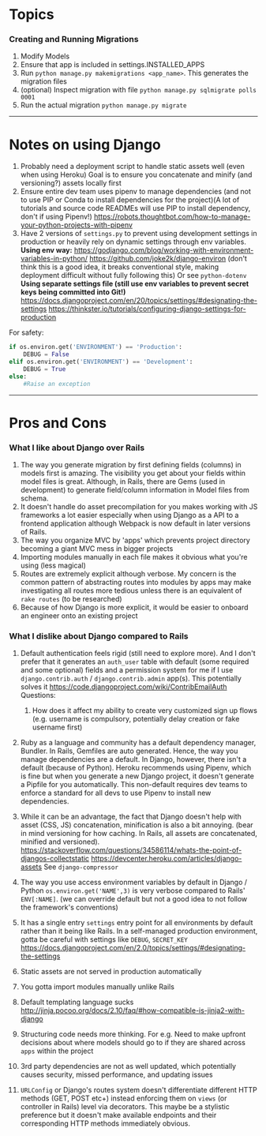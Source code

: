 # Topics
### Creating and Running Migrations
1. Modify Models
2. Ensure that app is included in settings.INSTALLED_APPS
3. Run `python manage.py makemigrations <app_name>`. This generates the migration files
4. (optional) Inspect migration with file `python manage.py sqlmigrate polls 0001`
5. Run the actual migration `python manage.py migrate`

---
# Notes on using Django
1. Probably need a deployment script to handle static assets well (even when using Heroku) Goal is to ensure you concatenate and minify (and versioning?) assets locally first
2. Ensure entire dev team uses pipenv to manage dependencies (and not to use PIP or Conda to install dependencies for the project)(A lot of tutorials and source code READMEs will use PIP to install dependency, don't if using Pipenv!)
https://robots.thoughtbot.com/how-to-manage-your-python-projects-with-pipenv
3. Have 2 versions of `settings.py` to prevent using development settings in production or heavily rely on dynamic settings through env variables. 
**Using env way:**
https://godjango.com/blog/working-with-environment-variables-in-python/
https://github.com/joke2k/django-environ (don't think this is a good idea, it breaks conventional style, making deployment difficult without fully following this)
Or see `python-dotenv`
**Using separate settings file (still use env variables to prevent secret keys being committed into Git!)**
https://docs.djangoproject.com/en/20/topics/settings/#designating-the-settings
https://thinkster.io/tutorials/configuring-django-settings-for-production

For safety:
```python
if os.environ.get('ENVIRONMENT') == 'Production':
    DEBUG = False
elif os.environ.get('ENVIRONMENT') == 'Development':
    DEBUG = True
else:
    #Raise an exception
```

---
# Pros and Cons
### What I like about Django over Rails
1. The way you generate migration by first defining fields (columns) in models first is amazing. The visibility you get about your fields within model files is great. Although, in Rails, there are Gems (used in development) to generate field/column information in Model files from schema.
2. It doesn't handle do asset precompilation for you makes working with JS frameworks a lot easier especially when using Django as a API to a frontend application although Webpack is now default in later versions of Rails.
3. The way you organize MVC by 'apps' which prevents project directory becoming a giant MVC mess in bigger projects
4. Importing modules manually in each file makes it obvious what you're using (less magical)
5. Routes are extremely explicit although verbose. My concern is the common pattern of abstracting routes into modules by apps may make investigating all routes more tedious unless there is an equivalent of `rake routes` (to be researched)
6. Because of how Django is more explicit, it would be easier to onboard an engineer onto an existing project

### What I dislike about Django compared to Rails
1. Default authentication feels rigid (still need to explore more). And I don't prefer that it generates an `auth_user` table with default (some required and some optional) fields and a permission system for me if I use `django.contrib.auth` / `django.contrib.admin` app(s).
This potentially solves it https://code.djangoproject.com/wiki/ContribEmailAuth
Questions:
    1. How does it affect my ability to create very customized sign up flows (e.g. username is compulsory, potentially delay creation or fake username first)
2. Ruby as a language and community has a default dependency manager, Bundler. In Rails, Gemfiles are auto generated. Hence, the way you manage dependencies are a default. In Django, however, there isn't a default (because of Python). Heroku recommends using Pipenv, which is fine but when you generate a new Django project, it doesn't generate a Pipfile for you automatically. This non-default requires dev teams to enforce a standard for all devs to use Pipenv to install new dependencies.
3. While it can be an advantage, the fact that Django doesn't help with asset (CSS, JS) concatenation, minification is also a bit annoying. (bear in mind versioning for how caching. In Rails, all assets are concatenated, minified and versioned). https://stackoverflow.com/questions/34586114/whats-the-point-of-djangos-collectstatic
https://devcenter.heroku.com/articles/django-assets
See `django-compressor`

4. The way you use access environment variables by default in Django / Python `os.environ.get('NAME',3)` is very verbose compared to Rails' `ENV[:NAME]`. (we can override default but not a good idea to not follow the framework's conventions)
5. It has a single entry `settings` entry point for all environments by default rather than it being like Rails. In a self-managed production environment, gotta be careful with settings like `DEBUG`, `SECRET_KEY`
https://docs.djangoproject.com/en/2.0/topics/settings/#designating-the-settings
6. Static assets are not served in production automatically
7. You gotta import modules manually unlike Rails
8. Default templating language sucks
http://jinja.pocoo.org/docs/2.10/faq/#how-compatible-is-jinja2-with-django
9. Structuring code needs more thinking. For e.g. Need to make upfront decisions about where models should go to if they are shared across `apps` within the project
10. 3rd party dependencies are not as well updated, which potentially causes security, missed performance, and updating issues
11. `URLConfig` or Django's routes system doesn't differentiate different HTTP methods (GET, POST etc+) instead enforcing them on `views` (or controller in Rails) level via decorators. This maybe be a stylistic preference but it doesn't make available endpoints and their corresponding HTTP methods immediately obvious.